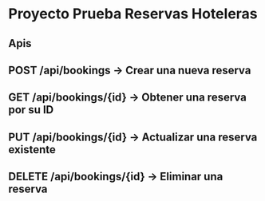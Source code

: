 # Proyecto Prueba Reservas Hoteleras

## Apis

## POST /api/bookings -> Crear una nueva reserva
## GET /api/bookings/{id} -> Obtener una reserva por su ID
## PUT /api/bookings/{id} -> Actualizar una reserva existente
## DELETE /api/bookings/{id} -> Eliminar una reserva

